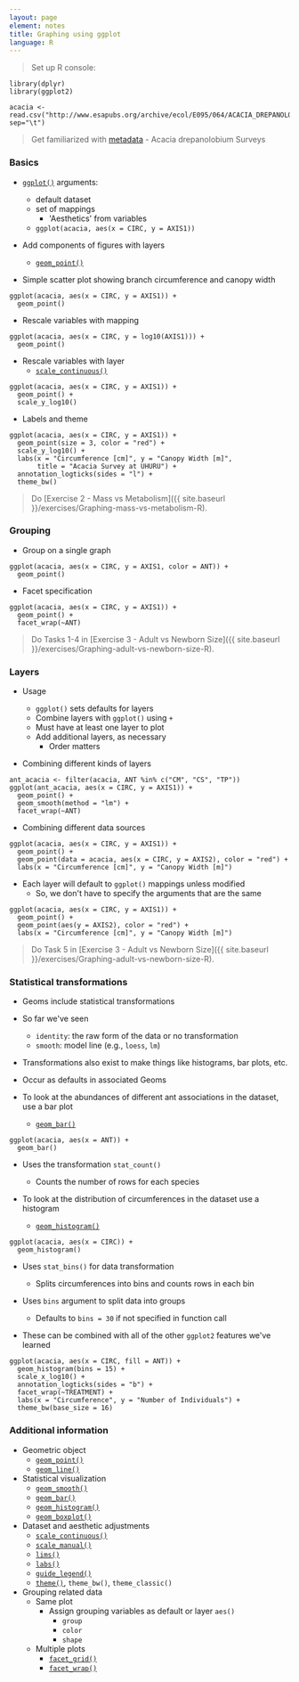 ```yaml
---
layout: page
element: notes
title: Graphing using ggplot
language: R
---
```

 
> Set up R console:

```
library(dplyr)
library(ggplot2)

acacia <- read.csv("http://www.esapubs.org/archive/ecol/E095/064/ACACIA_DREPANOLOBIUM_SURVEY.txt", sep="\t")
```

> Get familiarized with [metadata](http://www.esapubs.org/archive/ecol/E095/064/metadata.php) - Acacia drepanolobium Surveys
				 
### Basics

* [`ggplot()`](http://docs.ggplot2.org/current/ggplot.html) arguments:
    * default dataset 
    * set of mappings
        * 'Aesthetics' from variables
    * `ggplot(acacia, aes(x = CIRC, y = AXIS1))`
* Add components of figures with layers
    * [`geom_point()`](http://docs.ggplot2.org/current/geom_point.html)

* Simple scatter plot showing branch circumference and canopy width

```
ggplot(acacia, aes(x = CIRC, y = AXIS1)) + 
  geom_point()
```

* Rescale variables with mapping

```
ggplot(acacia, aes(x = CIRC, y = log10(AXIS1))) +
  geom_point()
```

* Rescale variables with layer
    * [`scale_continuous()`](http://docs.ggplot2.org/current/scale_continuous.html)

```
ggplot(acacia, aes(x = CIRC, y = AXIS1)) +
  geom_point() +
  scale_y_log10()
```

* Labels and theme

```
ggplot(acacia, aes(x = CIRC, y = AXIS1)) +
  geom_point(size = 3, color = "red") +
  scale_y_log10() +
  labs(x = "Circumference [cm]", y = "Canopy Width [m]",
       title = "Acacia Survey at UHURU") +
  annotation_logticks(sides = "l") +
  theme_bw()
```

> Do [Exercise 2 - Mass vs Metabolism]({{ site.baseurl }}/exercises/Graphing-mass-vs-metabolism-R).

### Grouping

* Group on a single graph

```
ggplot(acacia, aes(x = CIRC, y = AXIS1, color = ANT)) +
  geom_point()
```

* Facet specification

```
ggplot(acacia, aes(x = CIRC, y = AXIS1)) +
  geom_point() +
  facet_wrap(~ANT)
```

> Do Tasks 1-4 in [Exercise 3 - Adult vs Newborn Size]({{ site.baseurl }}/exercises/Graphing-adult-vs-newborn-size-R).

### Layers

* Usage
    * `ggplot()` sets defaults for layers
    * Combine layers with `ggplot()` using `+`
    * Must have at least one layer to plot
    * Add additional layers, as necessary
        * Order matters

* Combining different kinds of layers

```
ant_acacia <- filter(acacia, ANT %in% c("CM", "CS", "TP"))
ggplot(ant_acacia, aes(x = CIRC, y = AXIS1)) +
  geom_point() +
  geom_smooth(method = "lm") +
  facet_wrap(~ANT)
```

* Combining different data sources

```
ggplot(acacia, aes(x = CIRC, y = AXIS1)) +
  geom_point() +
  geom_point(data = acacia, aes(x = CIRC, y = AXIS2), color = "red") +
  labs(x = "Circumference [cm]", y = "Canopy Width [m]")
```

* Each layer will default to `ggplot()` mappings unless modified
    * So, we don't have to specify the arguments that are the same

```
ggplot(acacia, aes(x = CIRC, y = AXIS1)) +
  geom_point() +
  geom_point(aes(y = AXIS2), color = "red") +
  labs(x = "Circumference [cm]", y = "Canopy Width [m]")
```

> Do Task 5 in [Exercise 3 - Adult vs Newborn Size]({{ site.baseurl }}/exercises/Graphing-adult-vs-newborn-size-R).

### Statistical transformations

* Geoms include statistical transformations
* So far we've seen
    * `identity`: the raw form of the data or no transformation
    * `smooth`: model line (e.g., `loess`, `lm`)
* Transformations also exist to make things like histograms, bar plots, etc.
* Occur as defaults in associated Geoms

* To look at the abundances of different ant associations in the dataset, use a
bar plot
    * [`geom_bar()`](http://docs.ggplot2.org/current/geom_bar.html)

```
ggplot(acacia, aes(x = ANT)) + 
  geom_bar()
```

* Uses the transformation `stat_count()`
    * Counts the number of rows for each species

* To look at the distribution of circumferences in the dataset use a histogram
    * [`geom_histogram()`](http://docs.ggplot2.org/current/geom_histogram.html)

```
ggplot(acacia, aes(x = CIRC)) +
  geom_histogram()
```

* Uses `stat_bins()` for data transformation
    * Splits circumferences into bins and counts rows in each bin
* Uses `bins` argument to split data into groups
    * Defaults to `bins = 30` if not specified in function call

* These can be combined with all of the other `ggplot2` features we've learned

```
ggplot(acacia, aes(x = CIRC, fill = ANT)) +
  geom_histogram(bins = 15) +
  scale_x_log10() +
  annotation_logticks(sides = "b") +
  facet_wrap(~TREATMENT) +
  labs(x = "Circumference", y = "Number of Individuals") +
  theme_bw(base_size = 16)
```

### Additional information

* Geometric object
    * [`geom_point()`](http://docs.ggplot2.org/current/geom_point.html)
    * [`geom_line()`](http://docs.ggplot2.org/current/geom_path.html)
* Statistical visualization
    * [`geom_smooth()`](http://docs.ggplot2.org/current/geom_smooth.html)
    * [`geom_bar()`](http://docs.ggplot2.org/current/geom_bar.html)
    * [`geom_histogram()`](http://docs.ggplot2.org/current/geom_histogram.html)
    * [`geom_boxplot()`](http://docs.ggplot2.org/current/geom_boxplot.html)
* Dataset and aesthetic adjustments
    * [`scale_continuous()`](http://docs.ggplot2.org/current/scale_continuous.html)
    * [`scale_manual()`](http://docs.ggplot2.org/current/scale_manual.html)
    * [`lims()`](http://docs.ggplot2.org/current/lims.html)
    * [`labs()`](http://docs.ggplot2.org/current/labs.html)
    * [`guide_legend()`](http://docs.ggplot2.org/current/guide_legend.html)
    * [`theme()`](http://docs.ggplot2.org/current/theme.html), `theme_bw()`, `theme_classic()`
* Grouping related data
    * Same plot
        * Assign grouping variables as default or layer `aes()`
            * `group`
            * `color`
            * `shape`
    * Multiple plots
        * [`facet_grid()`](http://docs.ggplot2.org/current/facet_grid.html)
        * [`facet_wrap()`](http://docs.ggplot2.org/current/facet_wrap.html)
